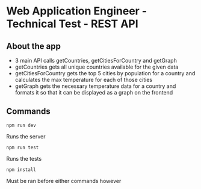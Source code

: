# Web Application Engineer - Technical Test - REST API

## About the app

- 3 main API calls getCountries, getCitiesForCountry and getGraph
- getCountries gets all unique countries available for the given data
- getCitiesForCountry gets the top 5 cities by population for a country and calculates the max temperature for each of those cities
- getGraph gets the necessary temperature data for a country and formats it so that it can be displayed as a graph on the frontend

## Commands

```
npm run dev
```

Runs the server

```
npm run test
```

Runs the tests

```
npm install
```

Must be ran before either commands however
